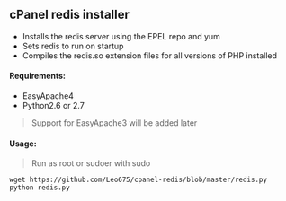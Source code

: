 ## cPanel redis installer

+ Installs the redis server using the EPEL repo and yum
+ Sets redis to run on startup
+ Compiles the redis.so extension files for all versions of PHP installed

#### Requirements:
+ EasyApache4
+ Python2.6 or 2.7

> Support for EasyApache3 will be added later

#### Usage:
> Run as root or sudoer with sudo

```
wget https://github.com/Leo675/cpanel-redis/blob/master/redis.py
python redis.py
```
